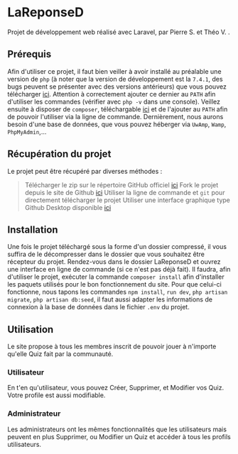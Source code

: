 # LaReponseD

Projet de développement web réalisé avec Laravel, par Pierre S. et Théo V. .

## Prérequis

Afin d'utiliser ce projet, il faut bien veiller à avoir installé au préalable une version de `php` (à noter que la version de développement est la `7.4.1`, des bugs peuvent se présenter avec des versions antérieurs) que vous pouvez télécharger [ici](https://www.php.net/downloads.php). Attention à correctement ajouter ce dernier au `PATH` afin d'utiliser les commandes (vérifier avec `php -v` dans une console).
Veillez ensuite à disposer de `composer`, téléchargable [ici](https://getcomposer.org/download/) et de l'ajouter au `PATH` afin de pouvoir l'utiliser via la ligne de commande.
Dernièrement, nous aurons besoin d'une base de données, que vous pouvez héberger via `UwAmp`, `Wamp`, `PhpMyAdmin`,...

## Récupération du projet

Le projet peut être récupéré par diverses méthodes :

> Télécharger le zip sur le répertoire GitHub officiel [ici](https://github.com/pierreSALMI/LaReponseD)
> Fork le projet depuis le site de Github [ici](https://github.com/pierreSALMI/LaReponseD)
> Utiliser la ligne de commande et `git` pour directement télécharger le projet
> Utiliser une interface graphique type Github Desktop disponible [ici](https://desktop.github.com/)

## Installation

Une fois le projet téléchargé sous la forme d'un dossier compressé, il vous suffira de le décompresser dans le dossier que vous souhaitez être récepteur du projet. Rendez-vous dans le dossier LaReponseD et ouvrez une interface en ligne de commande (si ce n'est pas déjà fait). Il faudra, afin d'utiliser le projet, exécuter la commande `composer install` afin d'installer les paquets utilisés pour le bon fonctionnement du site. Pour que celui-ci fonctionne, nous tapons les commandes `npm install`, `run dev`, `php artisan migrate`, `php artisan db:seed`, il faut aussi adapter les informations de connexion à la base de données dans le fichier `.env` du projet.

## Utilisation

Le site propose à tous les membres inscrit de pouvoir jouer à n'importe qu'elle Quiz fait par la communauté.

### Utilisateur

En t'en qu'utilisateur, vous pouvez Créer, Supprimer, et Modifier vos Quiz.
Votre profile est aussi modifiable.

### Administrateur

Les administrateurs ont les mêmes fonctionnalités que les utilisateurs mais peuvent en plus Supprimer, ou Modifier un Quiz et accéder à tous les profils utilisateurs.
